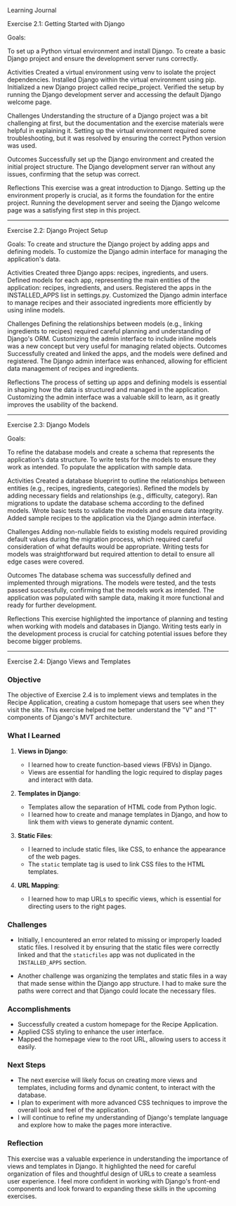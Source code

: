 Learning Journal

Exercise 2.1: Getting Started with Django

Goals:

To set up a Python virtual environment and install Django.
To create a basic Django project and ensure the development server runs correctly.

Activities
Created a virtual environment using venv to isolate the project dependencies.
Installed Django within the virtual environment using pip.
Initialized a new Django project called recipe_project.
Verified the setup by running the Django development server and accessing the default Django welcome page.

Challenges
Understanding the structure of a Django project was a bit challenging at first, but the documentation and the exercise materials were helpful in explaining it.
Setting up the virtual environment required some troubleshooting, but it was resolved by ensuring the correct Python version was used.

Outcomes
Successfully set up the Django environment and created the initial project structure.
The Django development server ran without any issues, confirming that the setup was correct.

Reflections
This exercise was a great introduction to Django. Setting up the environment properly is crucial, as it forms the foundation for the entire project.
Running the development server and seeing the Django welcome page was a satisfying first step in this project.

---

Exercise 2.2: Django Project Setup

Goals:
To create and structure the Django project by adding apps and defining models.
To customize the Django admin interface for managing the application's data.

Activities
Created three Django apps: recipes, ingredients, and users.
Defined models for each app, representing the main entities of the application: recipes, ingredients, and users.
Registered the apps in the INSTALLED_APPS list in settings.py.
Customized the Django admin interface to manage recipes and their associated ingredients more efficiently by using inline models.

Challenges
Defining the relationships between models (e.g., linking ingredients to recipes) required careful planning and understanding of Django's ORM.
Customizing the admin interface to include inline models was a new concept but very useful for managing related objects.
Outcomes
Successfully created and linked the apps, and the models were defined and registered.
The Django admin interface was enhanced, allowing for efficient data management of recipes and ingredients.

Reflections
The process of setting up apps and defining models is essential in shaping how the data is structured and managed in the application.
Customizing the admin interface was a valuable skill to learn, as it greatly improves the usability of the backend.

---

Exercise 2.3: Django Models

Goals:

To refine the database models and create a schema that represents the application's data structure.
To write tests for the models to ensure they work as intended.
To populate the application with sample data.

Activities
Created a database blueprint to outline the relationships between entities (e.g., recipes, ingredients, categories).
Refined the models by adding necessary fields and relationships (e.g., difficulty, category).
Ran migrations to update the database schema according to the defined models.
Wrote basic tests to validate the models and ensure data integrity.
Added sample recipes to the application via the Django admin interface.

Challenges
Adding non-nullable fields to existing models required providing default values during the migration process, which required careful consideration of what defaults would be appropriate.
Writing tests for models was straightforward but required attention to detail to ensure all edge cases were covered.

Outcomes
The database schema was successfully defined and implemented through migrations.
The models were tested, and the tests passed successfully, confirming that the models work as intended.
The application was populated with sample data, making it more functional and ready for further development.

Reflections
This exercise highlighted the importance of planning and testing when working with models and databases in Django.
Writing tests early in the development process is crucial for catching potential issues before they become bigger problems.

---

Exercise 2.4: Django Views and Templates

### Objective

The objective of Exercise 2.4 is to implement views and templates in the Recipe Application, creating a custom homepage that users see when they visit the site. This exercise helped me better understand the "V" and "T" components of Django's MVT architecture.

### What I Learned

1. **Views in Django**:

   - I learned how to create function-based views (FBVs) in Django.
   - Views are essential for handling the logic required to display pages and interact with data.

2. **Templates in Django**:

   - Templates allow the separation of HTML code from Python logic.
   - I learned how to create and manage templates in Django, and how to link them with views to generate dynamic content.

3. **Static Files**:

   - I learned to include static files, like CSS, to enhance the appearance of the web pages.
   - The `static` template tag is used to link CSS files to the HTML templates.

4. **URL Mapping**:
   - I learned how to map URLs to specific views, which is essential for directing users to the right pages.

### Challenges

- Initially, I encountered an error related to missing or improperly loaded static files. I resolved it by ensuring that the static files were correctly linked and that the `staticfiles` app was not duplicated in the `INSTALLED_APPS` section.

- Another challenge was organizing the templates and static files in a way that made sense within the Django app structure. I had to make sure the paths were correct and that Django could locate the necessary files.

### Accomplishments

- Successfully created a custom homepage for the Recipe Application.
- Applied CSS styling to enhance the user interface.
- Mapped the homepage view to the root URL, allowing users to access it easily.

### Next Steps

- The next exercise will likely focus on creating more views and templates, including forms and dynamic content, to interact with the database.
- I plan to experiment with more advanced CSS techniques to improve the overall look and feel of the application.
- I will continue to refine my understanding of Django's template language and explore how to make the pages more interactive.

### Reflection

This exercise was a valuable experience in understanding the importance of views and templates in Django. It highlighted the need for careful organization of files and thoughtful design of URLs to create a seamless user experience. I feel more confident in working with Django's front-end components and look forward to expanding these skills in the upcoming exercises.
